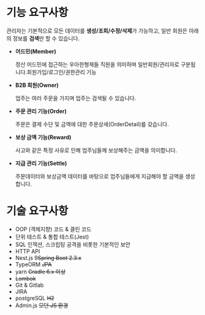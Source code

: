 # **기능 요구사항**

관리자는 기본적으로 모든 데이터를 **생성/조회/수정/삭제**가 가능하고, 일반 회원은 아래의 정보를 **검색**만 할 수 있습니다.

- **어드민(Member)**

  정산 어드민에 접근하는 우아한형제들 직원을 의미하며 일반회원/관리자로 구분됩니다.회원가입/로그인/권한관리 기능

- **B2B 회원(Owner)**

  업주는 여러 주문을 가지며 업주는 검색될 수 있습니다.

- **주문 관리 기능(Order)**

  주문은 결제 수단 및 금액에 대한 주문상세(OrderDetail)를 갖습니다.

- **보상 금액 기능(Reward)**

  사고와 같은 특정 사유로 인해 업주님들께 보상해주는 금액을 의미합니다.

- **지급 관리 기능(Settle)**

  주문데이터와 보상금액 데이터를 바탕으로 업주님들에게 지급해야 할 금액을 생성합니다.


# **기술 요구사항**

- OOP (객체지향) 코드 & 클린 코드
- 단위 테스트 & 통합 테스트(Jest)
- SQL 인잭션, 스크립팅 공격을 비롯한 기본적인 보안
- HTTP API
- Nest.js 9~~Spring Boot 2.3.x~~
- TypeORM ~~JPA~~
- yarn ~~Gradle 6.x 이상~~
- ~~Lombok~~
- Git & Gitlab
- JIRA
- postgreSQL ~~H2~~
- Admin.js ~~모던 JS 환경~~
